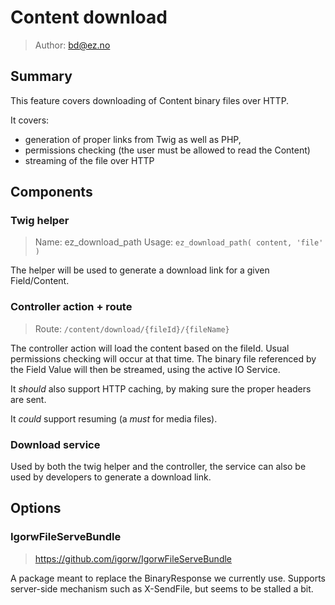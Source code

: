 # Content download

> Author: bd@ez.no

## Summary
This feature covers downloading of Content binary files over HTTP.

It covers:
- generation of proper links from Twig as well as PHP,
- permissions checking (the user must be allowed to read the Content)
- streaming of the file over HTTP

## Components

### Twig helper

> Name: ez_download_path
> Usage: `ez_download_path( content, 'file' )`

The helper will be used to generate a download link for a given Field/Content.

### Controller action + route

> Route: `/content/download/{fileId}/{fileName}`

The controller action will load the content based on the fileId. Usual permissions checking will occur at that time.
The binary file referenced by the Field Value will then be streamed, using the active IO Service.

It *should* also support HTTP caching, by making sure the proper headers are sent.

It *could* support resuming (a *must* for media files).

### Download service

Used by both the twig helper and the controller, the service can also be used by developers to generate a download link.

## Options

### IgorwFileServeBundle

> https://github.com/igorw/IgorwFileServeBundle

A package meant to replace the BinaryResponse we currently use. Supports server-side mechanism such as X-SendFile, but
seems to be stalled a bit.
